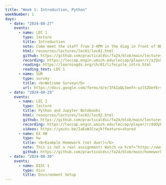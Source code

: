 ```yaml
---
title: "Week 1: Introduction, Python"
weekNumber: 1
days:
  - date: "2024-08-27"
    events:
      - name: LEC 1
        type: lecture
        title: Introduction
        note: Come meet the staff from 3-4PM in the diag in front of BBB!
        html: resources/lectures/lec01/lec01.html
        github: https://github.com/practicaldsc/fa24/blob/main/lectures/lec01/lec01.ipynb
        recording: https://leccap.engin.umich.edu/leccap/player/r/ajQs9f
        reading: https://learningds.org/ch/01/lifecycle_intro.html
        reading_text: LDS 1
      - name: SUR
        type: survey
        title: <b>Welcome Survey</b>
        url: https://docs.google.com/forms/d/e/1FAIpQLSemfn-uzlSZUeY6rsonpboIv_6ANg9mGxWZ8tETDk4N4g4q_A/viewform
  - date: "2024-08-29"
    events:
      - name: LEC 2
        type: lecture
        title: Python and Jupyter Notebooks
        html: resources/lectures/lec02/lec02.html
        github: https://github.com/practicaldsc/fa24/blob/main/lectures/lec02/lec02.ipynb
        recording: https://leccap.engin.umich.edu/leccap/player/r/ddOyP8
        videos: https://youtu.be/IaEuWJCcwjk?feature=shared
      - name: EX HW
        type: hw
        title: <b>Example Homework (not due!)</b>
        note: This is not a real assignment! Watch <a href="https://www.loom.com/share/b74ed3c77fe74ef4a4fa4fcc2b247699">this video</a>.
        github: https://github.com/practicaldsc/fa24/blob/main/homeworks/example-hw/example-hw.ipynb
  - date: "2024-08-30"
    events:
      - name: DISC 1
        type: disc
        title: Environment Setup
---
```

